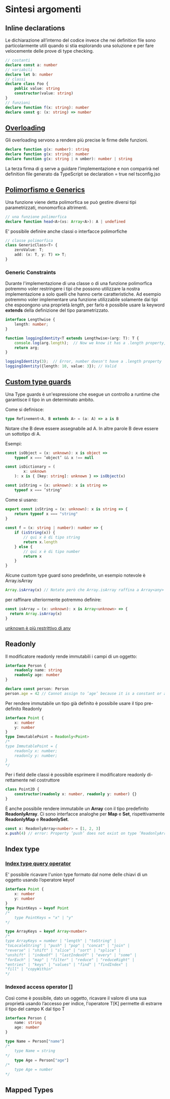 # Sintesi argomenti

## Inline declarations

Le dichiarazione all’interno del codice invece che nei definition file sono particolarmente utili quando si stia esplorando una soluzione e per fare velocemente delle prove di type checking.

```ts
// costanti
declare const a: number
// variabili
declare let b: number
// classi
declare class Foo {
    public value: string
    constructor(value: string)
}
// funzioni
declare function f(x: string): number
declare const g: (x: string) => number
```

## [Overloading](https://www.typescriptlang.org/docs/handbook/declaration-files/do-s-and-don-ts.html#function-overloads)

Gli overloading servono a rendere più precise le firme delle funzioni.

```ts
declare function g(x: number): string
declare function g(x: string): number
declare function g(x: string | n umber): number | string
```

La terza firma di g serve a guidare l’implementazione e non comparirà
nel definition file generato da TypeScript se declaration = true nel
tsconfig.jso

## [Polimorfismo e Generics](https://www.typescriptlang.org/docs/handbook/generics.html#introduction)

Una funzione viene detta polimorfica se può gestire diversi tipi parametrizzati, monomorfica altrimenti.

```ts
// una funzione polimorfica
declare function head<A>(xs: Array<A>): A | undefined
```

E' possibile definire anche classi o interfacce polimorfiche

```ts
// classe polimorfica
class GenericClass<T> {
    zeroValue: T;
    add: (x: T, y: T) => T;
}
```

### Generic Constraints 

Durante l'implementazione di una classe o di una funzione polimorfica potremmo voler restringere i tipi
che possono utilizzare la nostra implementazione a solo quelli che hanno certe caratteristiche. 
Ad esempio potremmo voler implementare una funzione utilizzabile solamente dai tipi che espoongono una 
proprietà *length*, per farlo è possibile usare la keyword **extends** della definizione del tipo parametrizzato.


```ts
interface Lengthwise {
    length: number;
}

function loggingIdentity<T extends Lengthwise>(arg: T): T {
    console.log(arg.length);  // Now we know it has a .length property, so no more error
    return arg;
}

loggingIdentity(3);  // Error, number doesn't have a .length property
loggingIdentity({length: 10, value: 3}); // Valid
```


## [Custom type guards](https://www.typescriptlang.org/docs/handbook/advanced-types.html#user-defined-type-guards)

Una Type guards è un'espressione che esegue un controllo a runtime che garantisce il tipo  in un determinato ambito. 

Come si definisce:

```ts
type Refinement<A, B extends A> = (a: A) => a is B
```

Notare che B deve essere assegnabile ad A. In
altre parole B deve essere un sottotipo di A.

Esempi:

```ts
const isObject = (x: unknown): x is object =>
    typeof x === ’object’ && x !== null

const isDictionary = (
        x: unknown
    ): x is { [key: string]: unknown } => isObject(x)

const isString = (x: unknown): x is string =>
    typeof x === ’string’
```
Come si usano:

```ts
export const isString = (x: unknown): x is string => {
    return typeof x === "string"
}
    
const f = (x: string | number): number => {
    if (isString(x)) {
        // qui x è di tipo string
        return x.length
    } else {
        // qui x è di tipo number
        return x
    }
}
```

Alcune custom type guard sono predefinite, un esempio notevole è Array.isArray

```ts
Array.isArray(x) // Notate però che Array.isArray raffina a Array<any>
```

per raffinare ulteriormente potremmo definire:
```ts
const isArray = (x: unknown): x is Array<unknown> => {
  return Array.isArray(x)
}
```
[unknown è più restrittivo di any](https://devblogs.microsoft.com/typescript/announcing-typescript-3-0-rc-2/#the-unknown-type)

## Readonly

Il modificatore readonly rende immutabili i campi di un oggetto:

```ts
interface Person {
    readonly name: string
    readonly age: number
}

declare const person: Person
person.age = 42 // Cannot assign to ’age’ because it is a constant or a read-only property
```

Per rendere immutabile un tipo già definito è possibile usare il tipo pre-
definito Readonly

```ts
interface Point {
    x: number
    y: number
}
type ImmutablePoint = Readonly<Point>
/*
type ImmutablePoint = {
    readonly x: number;
    readonly y: number;
}
*/
```

Per i field delle classi è possibile esprimere il modificatore readonly di-
rettamente nel costruttore

```ts
class Point2D {
    constructor(readonly x: number, readonly y: number) {}
}
```

È anche possibile rendere immutabile un **Array** con il tipo
predefinito **ReadonlyArray**. Ci sono interfacce analoghe per **Map** e **Set**, rispettivamente **ReadonlyMap** e **ReadonlySet**.

```ts
const x: ReadonlyArray<number> = [1, 2, 3]
x.push(4) // error: Property ’push’ does not exist on type ’ReadonlyArray<number>’

```
## Index type

### [Index type query operator](https://www.typescriptlang.org/docs/handbook/advanced-types.html#index-types)

E' possibile ricavare l'union type formato dal nome delle chiavi di un oggetto usando l’operatore keyof

```ts
interface Point {
    x: number
    y: number
}
type PointKeys = keyof Point
/*
    type PointKeys = "x" | "y"
*/

type ArrayKeys = keyof Array<number>
/*
type ArrayKeys = number | "length" | "toString" |
"toLocaleString" | "push" | "pop" | "concat" | "join" |
"reverse" | "shift" | "slice" | "sort" | "splice" |
"unshift" | "indexOf" | "lastIndexOf" | "every" | "some" |
"forEach" | "map" | "filter" | "reduce" | "reduceRight" |
"entries" | "keys" | "values" | "find" | "findIndex" |
"fill" | "copyWithin"
*/
```

### Indexed access operator []
Cosı̀ come è possibile, dato un oggetto, ricavare il valore di una sua proprietà
usando l’accesso per indice, l'operatore T[K] permette di estrarre il tipo del campo K dal tipo T

```ts
interface Person {
    name: string
    age: number
}

type Name = Person["name"]
/*
    type Name = string
*/
    type Age = Person["age"]
/*
    type Age = number
*/
```

## Mapped Types

